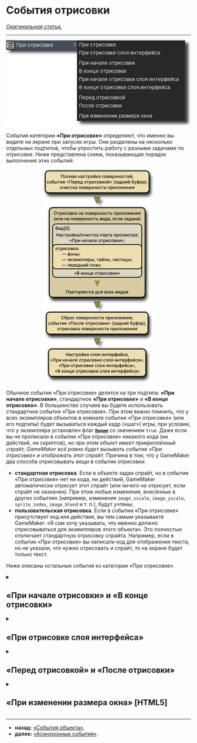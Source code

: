 # События отрисовки

[*Оригинальная статья.*](https://manual.gamemaker.io/beta/en/index.htm#t=The_Asset_Editors%2FObject_Properties%2FDraw_Events.htm)

---

<p align="center">
    <img src="https://github.com/RushanM/GameMaker-Alt-Russian-Language/blob/main/Ассеты/Документация. События отрисовки. 1.png?raw=true">
</p>

События категории **«При отрисовке»** определяют, что именно вы видите на экране при запуске игры. Они разделены на несколько отдельных подтипов, чтобы упростить работу с разными задачами по отрисовке. Ниже представлена схема, показывающая порядок выполнения этих событий:

<p align="center">
    <img src="https://github.com/RushanM/GameMaker-Alt-Russian-Language/blob/main/Ассеты/Документация. События отрисовки. 2.png?raw=true">
</p>

Обычное событие «При отрисовке» делится на три подтипа: **«При начале отрисовки»**, стандартное **«При отрисовке»** и **«В конце отрисовки»**. В большинстве случаев вы будете использовать стандартное событие «При отрисовке». При этом важно помнить, что у всех экземпляров объектов в комнате событие «При отрисовке» (или его подтипы) будет вызываться каждый кадр («шаг») игры, при условии, что у экземпляра установлен флаг [**`Видим`**](https://manual.gamemaker.io/beta/en/GameMaker_Language/GML_Reference/Asset_Management/Instances/Instance_Variables/visible.htm) со значением `true`. Даже если вы не прописали в событии «При отрисовке» никакого кода (ни действий, ни скриптов), *но при этом объект имеет прикреплённый спрайт, GameMaker всё равно будет вызывать событие «При отрисовке» и отображать этот спрайт*. Причина в том, что у GameMaker два способа отрисовывать вещи в событии отрисовки:

* **стандартная отрисовка**. Если в объекте задан спрайт, но в событии «При отрисовке» нет ни кода, ни действий, GameMaker автоматически отрисует этот спрайт (или ничего не отрисует, если спрайт не назначен). При этом любые изменения, внесённые в других событиях (например, изменения `image_xscale`, `image_yscale`, `sprite_index`, `image_blend` и т. п.), будут учтены;
* **пользовательская отрисовка**. Если в событии «При отрисовке» присутствует код или действия, вы тем самым указываете GameMaker: «Я сам хочу указывать, что именно должно отрисовываться для экземпляров этого объекта». Это полностью отключает стандартную отрисовку спрайта. Например, если в событии «При отрисовке» вы написали код для отображения текста, но не указали, что нужно отрисовать и спрайт, то на экране будет только текст.

Ниже описаны остальные события из категории «При отрисовке».

<details>
<summary><h2>«При начале отрисовки» и «В конце отрисовки»</h2></summary>

Помимо стандартного события «При отрисовке», существуют также **«При начале отрисовки»** и **«В конце отрисовки»**. Они работают так же, как и обычное событие «При отрисовке» (то есть будут выполняться каждый кадр игры на всех портах просмотра), но при этом они не отрисовывают ничего по умолчанию (не имеют «стандартной отрисовки»), если вы не добавили их явно в объект, а также они всегда будут выполняться **до** или **после** стандартного «При отрисовке». Так что в ходе каждого кадра игры порядок всегда будет оставаться такой: «При начале отрисовки» → «При отрисовке» → «В конце отрисовки» (для всех экземпляров).

Таким образом, вы можете, к примеру, в событии «При начале отрисовки» одного экземпляра установить какие-то параметры отрисовки, и будьте уверены, что все экземпляры со стандартным «При отрисовке» или «В конце отрисовки» отрисуют свои объекты с учётом уже установленных параметров. Аналогично, событие «В конце отрисовки» позволит вам отрисовать что-то поверх всего, что уже было выведено в «При отрисовке».

### Важные замечания по работе с отрисовкой

* событие «При отрисовке» — одно из самых «тяжёлых» с точки зрения вычислительной нагрузки. Поэтому нежелательно выполнять в нём сложные расчёты. Лучше оставить его только для отрисовки, а логику или большие объёмы кода выносить в другие события («Каждый кадр», отложки и т. д.);
* если параметр «Видим» объекта выключен, **все события отрисовки** (кроме **«При изменении размера окна»**) **для экземпляров этого объекта пропускаются**. То есть код в «При отрисовке», «При начале отрисовки», «В конце отрисовки» и т. п. не будет выполняться;
* то, что вы рисуете, никак не влияет на систему столкновений (традиционную или физическую). Столкновения определяются свойствами объекта и его спрайтом (или маской).

</details>

<details>
<summary><h2>«При отрисовке слоя интерфейса»</h2></summary>

Событие «При отрисовке слоя интерфейса» (и его подтипы «При начале отрисовке слоя интерфейса» и «В конце отрисовки слоя интерфейса») также относятся к категории «При отрисовке», но предназначены для отрисовки элементов *интерфейса*, не зависящих от позиции или масштаба камеры. Это значит, что вы можете отрисовывать элементы *пользовательского интерфейса* независимо от координат объекта в комнате или от текущих параметров вида камеры.

При отрисовке в этих событиях координаты всегда начинаются с (0,0) в левом верхнем углу **поверхности приложения** (или окна), а масштаб по умолчанию 1:1 соответствует размеру поверхности приложения. Глубина между экземплярами сохраняется так же, как и в обычных событиях «При отрисовке»:

1. Сначала выполняется **«При начале отрисовки слоя интерфейса»** для всех экземпляров.
2. Затем **«При отрисовке слоя интерфейса»**.
3. И в конце **«В конце отрисовки слоя интерфейса»**.

Таким образом, вы можете быть уверены, что объекты, рисующиеся в **«При начале отрисовки слоя интерфейса»**, будут отображены **под** тем, что нарисовано в **«При отрисовке слоя интерфейса»** и **«В конце отрисовки слоя интерфейса»**.

Если у вас нет обычного события «При отрисовке», но есть событие «При отрисовке слоя интерфейса», GameMaker по умолчанию всё равно будет отображать спрайт экземпляра (если он назначен).

По отношению к остальным событиям отрисовки события «При отрисовке слоя интерфейса» всегда отрисовываются **поверх** того, что было выведено в обычных событиях «При отрисовке». Если у экземпляра есть событие «При отрисовке слоя интерфейса», а у другого экземпляра (на более «высоком» слое) есть только стандартное «При отрисовке», элемент интерфейса первого экземпляра всё равно будет отрисован поверх второго.

> **Примечание:** по умолчанию в «При отрисовке слоя интерфейса» координаты соответствуют размеру поверхности приложения, который обычно равен размеру комнаты или вида. Если в [**настройках игры**](https://manual.gamemaker.io/beta/en/Settings/Game_Options.htm) включена **коррекция соотношения сторон**, на некоторых экранах могут появляться чёрные полосы, и по умолчанию интерфейс не рисуется поверх них. Это можно отключить с помощью функции [**`display_set_gui_maximise`**](https://manual.gamemaker.io/beta/en/GameMaker_Language/GML_Reference/Cameras_And_Display/display_set_gui_maximise.htm), а также можно задать фиксированный размер интерфейса через [**`display_set_gui_size`**](https://manual.gamemaker.io/beta/en/GameMaker_Language/GML_Reference/Cameras_And_Display/display_set_gui_size.htm), чтобы он автоматически масштабировался под нужные размеры.

</details>

<details>
<summary><h2>«Перед отрисовкой» и «После отрисовки»</h2></summary>

События **«Перед отрисовкой»** и **«После отрисовки»** тоже относятся к категории «При отрисовке», но **отрисовывают напрямую в буфер дисплея**, соответствующий суммарному пространству экрана для всех в данный момент видимых портов просмотра или размеру окна, если используется лишь один порт просмотра или вообще не используется.

<p align="center">
    <img src="https://github.com/RushanM/GameMaker-Alt-Russian-Language/blob/main/Ассеты/Документация. События отрисовки. 3.png?raw=true">
</p>

Так что, если вы используете события **«Перед отрисовкой»** и **«После отрисовки»**, вы производите отрисовку на полноэкранную цель рендеринга (буфер дисплея), который будет того же размера, что и окно, и будет попытаться вместить все имеющиеся на ней порты просмотра. Если порты просмотра не включены, она просто подстроится под размер окна.

Событие «Перед отрисовкой» вызывается **до** всех остальных событий отрисовки. Здесь вы можете задавать параметры отрисовки или выводить что-то без учёта портов просмотра или слоя интерфейса (размер интерфейса может совпадать с буфером дисплея, а может и отличаться, поскольку его разрешение можно установить в коде).

Важно отметить, что «Перед отрисовкой» происходит до очистки буфера дисплея при стандартной отрисовкой. Это значит, что если в [**редакторе комнаты**](https://manual.gamemaker.io/beta/en/The_Asset_Editors/Rooms.htm) не отключена очистка видов, всё, что вы пропишите для отрисовки в «Перед отрисовкой», будет стёрто при первой отрисовке порта просмотра. Если вы хотите, чтобы через порты просмотра был виден фон, или вовсе не используете порты просмотра, необходимо также задать фону альфа-значение 0 в [**редакторе комнаты**](https://manual.gamemaker.io/beta/en/The_Asset_Editors/Rooms.htm).

> **Примечание:** если вы отключите очистку экрана, то в буфере могут оставаться артефакты с предыдущих кадров. Их можно убрать вручную с помощью [**`draw_clear_alpha`**](https://manual.gamemaker.io/beta/en/GameMaker_Language/GML_Reference/Drawing/Colour_And_Alpha/draw_clear_alpha.htm).

* «После отрисовки» вызывается *после* всех стандартных событий отрисовки, но *до* событий «При отрисовке слоя интерфейса». Это удобно, если вы хотите применить пост-обработку или какие-то эффекты ко всей отрисованной сцене, не затрагивая элементы интерфейса.

</details>

<details>
<summary><h2>«При изменении размера окна» [HTML5]</h2></summary>

Это событие относится к категории «При отрисовке», но само не предназначено для отрисовки. Оно используется только в проектах на HTML5, чтобы реагировать на изменение размеров холста. При срабатывании события вы можете прописать код, который будет изменять размеры вида или пересчитывать позиции элементов интерфейса при изменении размера окна браузера.

> **Примечание:** в этом событии **нельзя** выполнять отрисовку! Его цель — только отследить факт изменения размеров холста. Вся отрисовка по-прежнему должна находиться в других событиях отрисовки.

</details>

---

* **назад:** [«События объекта»](https://manual.gamemaker.io/beta/en/The_Asset_Editors/Object_Properties/Object_Events.htm),
* **далее:** [«Асинхронные события»](https://manual.gamemaker.io/beta/en/The_Asset_Editors/Object_Properties/Async_Events.htm).
